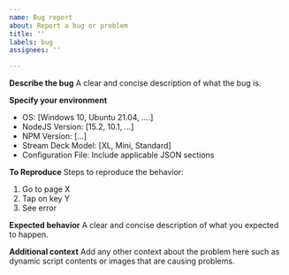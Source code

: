 ```yaml
---
name: Bug report
about: Report a bug or problem
title: ''
labels: bug
assignees: ''

---
```


**Describe the bug**
A clear and concise description of what the bug is.

**Specify your environment**
- OS: [Windows 10, Ubuntu 21.04, ....]
- NodeJS Version: [15.2, 10.1, ...]
- NPM Version: [...]
- Stream Deck Model: [XL, Mini, Standard]
- Configuration File: Include applicable JSON sections

**To Reproduce**
Steps to reproduce the behavior:
1. Go to page X
2. Tap on key Y
3. See error

**Expected behavior**
A clear and concise description of what you expected to happen.

**Additional context**
Add any other context about the problem here such as dynamic script contents or images that are causing problems.
